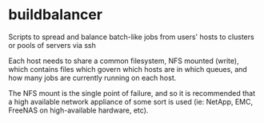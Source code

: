 # buildbalancer
Scripts to spread and balance batch-like jobs from users' hosts to clusters or pools of servers via ssh

Each host needs to share a common filesystem, NFS mounted (write), which contains files which govern which
hosts are in which queues, and how many jobs are currently running on each host.  

The NFS mount is the single point of failure, and so it is recommended that a high available network
appliance of some sort is used (ie: NetApp, EMC, FreeNAS on high-available hardware, etc).   
